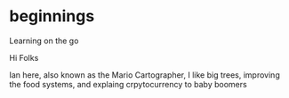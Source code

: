 # beginnings
Learning on the go

Hi Folks

Ian here, also known as the Mario Cartographer, I like big trees, improving the food systems, and explaing crpytocurrency to baby boomers
